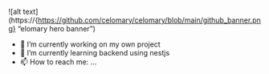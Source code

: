 ![alt text](https://{https://github.com/celomary/celomary/blob/main/github_banner.png} “elomary hero banner”)
- 🔭 I’m currently working on my own project
- 🌱 I’m currently learning backend using nestjs
- 📫 How to reach me: ...

